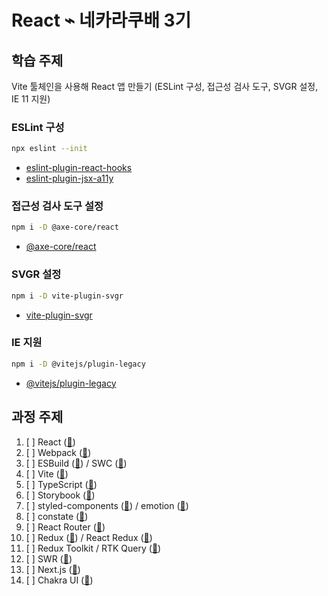 # React ⌁ 네카라쿠배 3기

## 학습 주제

Vite 툴체인을 사용해 React 앱 만들기 (ESLint 구성, 접근성 검사 도구, SVGR 설정, IE 11 지원)

### ESLint 구성

```sh
npx eslint --init
```

- [eslint-plugin-react-hooks](https://www.npmjs.com/package/eslint-plugin-react-hooks)
- [eslint-plugin-jsx-a11y](https://www.npmjs.com/package/eslint-plugin-jsx-a11y)

### 접근성 검사 도구 설정

```sh
npm i -D @axe-core/react
```

- [@axe-core/react](https://www.npmjs.com/package/@axe-core/react)

### SVGR 설정

```sh
npm i -D vite-plugin-svgr
```

- [vite-plugin-svgr](https://github.com/pd4d10/vite-plugin-svgr)

### IE 지원

```sh
npm i -D @vitejs/plugin-legacy
```

- [@vitejs/plugin-legacy](https://github.com/vitejs/vite/tree/main/packages/plugin-legacy)

## 과정 주제

1. [ ]  React ([🔗](https://beta.reactjs.org/))
1. [ ]  Webpack ([🔗](https://webpack.js.org/))
1. [ ]  ESBuild ([🔗](https://esbuild.github.io/)) / SWC ([🔗](https://swc.rs/))
1. [ ]  Vite ([🔗](https://vitejs.dev/))
1. [ ]  TypeScript ([🔗](https://typescriptlang.org/))
1. [ ]  Storybook ([🔗](https://storybook.js.org/))
1. [ ]  styled-components ([🔗](https://styled-components.com/)) / emotion ([🔗](https://emotion.sh/))
1. [ ]  constate ([🔗](https://github.com/diegohaz/constate))
1. [ ]  React Router ([🔗](https://reactrouter.com/))
1. [ ]  Redux ([🔗](https://redux.js.org/)) / React Redux ([🔗](https://react-redux.js.org/))
1. [ ]  Redux Toolkit / RTK Query ([🔗](https://redux-toolkit.js.org/))
1. [ ]  SWR ([🔗](https://swr.vercel.app/))
1. [ ]  Next.js ([🔗](https://nextjs.org/))
1. [ ]  Chakra UI ([🔗](https://chakra-ui.com/))
